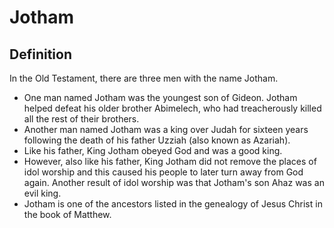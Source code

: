 # Jotham

## Definition

In the Old Testament, there are three men with the name Jotham.

* One man named Jotham was the youngest son of Gideon. Jotham helped defeat his older brother Abimelech, who had treacherously killed all the rest of their brothers.
* Another man named Jotham was a king over Judah for sixteen years following the death of his father Uzziah (also known as Azariah).
* Like his father, King Jotham obeyed God and was a good king.
* However, also like his father, King Jotham did not remove the places of idol worship and this caused his people to later turn away from God again. Another result of idol worship was that Jotham's son Ahaz was an evil king.
* Jotham is one of the ancestors listed in the genealogy of Jesus Christ in the book of Matthew.